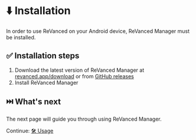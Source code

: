 # ⬇️ Installation

In order to use ReVanced on your Android device, ReVanced Manager must be installed.

## ✅ Installation steps

1. Download the latest version of ReVanced Manager at [revanced.app/download](https://revanced.app/download) or from [GitHub releases](https://github.com/ReVanced/revanced-manager/releases/latest)
2. Install ReVanced Manager

## ⏭️ What's next

The next page will guide you through using ReVanced Manager.

Continue: [🛠️ Usage](2_usage.md)
